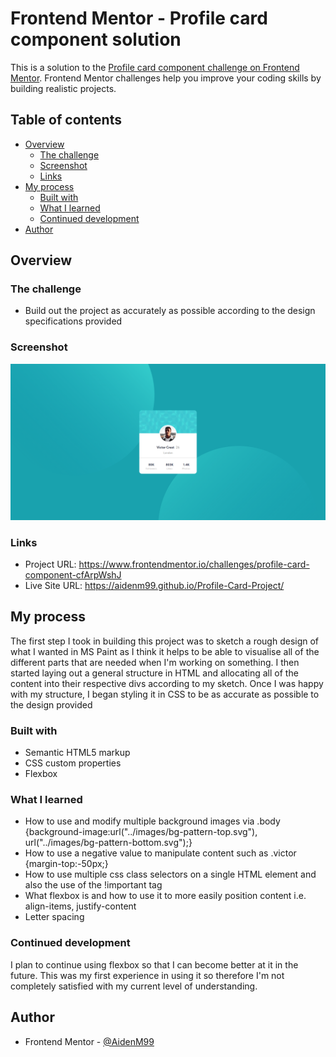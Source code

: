 # Frontend Mentor - Profile card component solution

This is a solution to the [Profile card component challenge on Frontend Mentor](https://www.frontendmentor.io/challenges/profile-card-component-cfArpWshJ). Frontend Mentor challenges help you improve your coding skills by building realistic projects. 

## Table of contents

- [Overview](#overview)
  - [The challenge](#the-challenge)
  - [Screenshot](#screenshot)
  - [Links](#links)
- [My process](#my-process)
  - [Built with](#built-with)
  - [What I learned](#what-i-learned)
  - [Continued development](#continued-development)
- [Author](#author)


## Overview

### The challenge

- Build out the project as accurately as possible according to the design specifications provided

### Screenshot

![](./Solution.png)

### Links

- Project URL: https://www.frontendmentor.io/challenges/profile-card-component-cfArpWshJ
- Live Site URL: https://aidenm99.github.io/Profile-Card-Project/

## My process

The first step I took in building this project was to sketch a rough design of what I wanted in MS Paint as I think it helps to be able to visualise all of the different
parts that are needed when I'm working on something. I then started laying out a general structure in HTML and allocating all of the content into their respective divs
according to my sketch. Once I was happy with my structure, I began styling it in CSS to be as accurate as possible to the design provided

### Built with

- Semantic HTML5 markup
- CSS custom properties
- Flexbox

### What I learned

- How to use and modify multiple background images via .body {background-image:url("../images/bg-pattern-top.svg"), url("../images/bg-pattern-bottom.svg");}
- How to use a negative value to manipulate content such as .victor {margin-top:-50px;}
- How to use multiple css class selectors on a single HTML element and also the use of the !important tag
- What flexbox is and how to use it to more easily position content i.e. align-items, justify-content
- Letter spacing

### Continued development

I plan to continue using flexbox so that I can become better at it in the future. This was my first experience in using it so therefore I'm not completely satisfied with 
my current level of understanding.

## Author

- Frontend Mentor - [@AidenM99](https://www.frontendmentor.io/profile/AidenM99)

